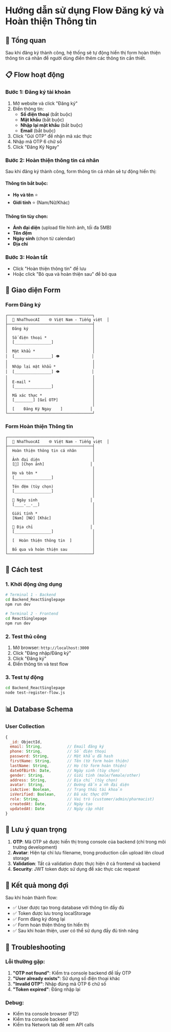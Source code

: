 # Hướng dẫn sử dụng Flow Đăng ký và Hoàn thiện Thông tin

## 🎯 Tổng quan

Sau khi đăng ký thành công, hệ thống sẽ tự động hiển thị form hoàn thiện thông tin cá nhân để người dùng điền thêm các thông tin cần thiết.

## 📋 Flow hoạt động

### Bước 1: Đăng ký tài khoản
1. Mở website và click "Đăng ký"
2. Điền thông tin:
   - **Số điện thoại** (bắt buộc)
   - **Mật khẩu** (bắt buộc)
   - **Nhập lại mật khẩu** (bắt buộc)
   - **Email** (bắt buộc)
3. Click "Gửi OTP" để nhận mã xác thực
4. Nhập mã OTP 6 chữ số
5. Click "Đăng Ký Ngay"

### Bước 2: Hoàn thiện thông tin cá nhân
Sau khi đăng ký thành công, form thông tin cá nhân sẽ tự động hiển thị:

#### Thông tin bắt buộc:
- **Họ và tên** ⭐
- **Giới tính** ⭐ (Nam/Nữ/Khác)

#### Thông tin tùy chọn:
- **Ảnh đại diện** (upload file hình ảnh, tối đa 5MB)
- **Tên đệm**
- **Ngày sinh** (chọn từ calendar)
- **Địa chỉ**

### Bước 3: Hoàn tất
- Click "Hoàn thiện thông tin" để lưu
- Hoặc click "Bỏ qua và hoàn thiện sau" để bỏ qua

## 🎨 Giao diện Form

### Form Đăng ký
```
┌─────────────────────────────────────┐
│  🏥 NhaThuocAI    🌐 Việt Nam - Tiếng việt  │
├─────────────────────────────────────┤
│  Đăng ký                            │
│                                     │
│  Số điện thoại *                    │
│  [________________]                 │
│                                     │
│  Mật khẩu *                         │
│  [________________] 👁️              │
│                                     │
│  Nhập lại mật khẩu *                │
│  [________________] 👁️              │
│                                     │
│  E-mail *                           │
│  [________________]                 │
│                                     │
│  Mã xác thực *                      │
│  [________] [Gửi OTP]               │
│                                     │
│  [    Đăng Ký Ngay    ]            │
└─────────────────────────────────────┘
```

### Form Hoàn thiện Thông tin
```
┌─────────────────────────────────────┐
│  🏥 NhaThuocAI    🌐 Việt Nam - Tiếng việt  │
├─────────────────────────────────────┤
│  Hoàn thiện thông tin cá nhân       │
│                                     │
│  Ảnh đại diện                       │
│  [👤] [Chọn ảnh]                    │
│                                     │
│  Họ và tên *                        │
│  [________________]                 │
│                                     │
│  Tên đệm (tùy chọn)                 │
│  [________________]                 │
│                                     │
│  📅 Ngày sinh                       │
│  [____-__-__]                       │
│                                     │
│  Giới tính *                        │
│  [Nam] [Nữ] [Khác]                  │
│                                     │
│  📍 Địa chỉ                         │
│  [________________]                 │
│                                     │
│  [  Hoàn thiện thông tin  ]         │
│                                     │
│  Bỏ qua và hoàn thiện sau           │
└─────────────────────────────────────┘
```

## 🔧 Cách test

### 1. Khởi động ứng dụng
```bash
# Terminal 1 - Backend
cd Backend_ReactSinglepage
npm run dev

# Terminal 2 - Frontend  
cd ReactSinglepage
npm run dev
```

### 2. Test thủ công
1. Mở browser: `http://localhost:3000`
2. Click "Đăng nhập/Đăng ký"
3. Click "Đăng ký"
4. Điền thông tin và test flow

### 3. Test tự động
```bash
cd Backend_ReactSinglepage
node test-register-flow.js
```

## 📊 Database Schema

### User Collection
```javascript
{
  _id: ObjectId,
  email: String,           // Email đăng ký
  phone: String,           // Số điện thoại
  password: String,        // Mật khẩu đã hash
  firstName: String,       // Tên (từ form hoàn thiện)
  lastName: String,        // Họ (từ form hoàn thiện)
  dateOfBirth: Date,       // Ngày sinh (tùy chọn)
  gender: String,          // Giới tính (male/female/other)
  address: String,         // Địa chỉ (tùy chọn)
  avatar: String,          // Đường dẫn ảnh đại diện
  isActive: Boolean,       // Trạng thái tài khoản
  isVerified: Boolean,     // Đã xác thực OTP
  role: String,            // Vai trò (customer/admin/pharmacist)
  createdAt: Date,         // Ngày tạo
  updatedAt: Date          // Ngày cập nhật
}
```

## 🚨 Lưu ý quan trọng

1. **OTP**: Mã OTP sẽ được hiển thị trong console của backend (chỉ trong môi trường development)
2. **Avatar**: Hiện tại chỉ lưu filename, trong production cần upload lên cloud storage
3. **Validation**: Tất cả validation được thực hiện ở cả frontend và backend
4. **Security**: JWT token được sử dụng để xác thực các request

## 🎯 Kết quả mong đợi

Sau khi hoàn thành flow:
- ✅ User được tạo trong database với thông tin đầy đủ
- ✅ Token được lưu trong localStorage
- ✅ Form đăng ký đóng lại
- ✅ Form hoàn thiện thông tin hiển thị
- ✅ Sau khi hoàn thiện, user có thể sử dụng đầy đủ tính năng

## 🐛 Troubleshooting

### Lỗi thường gặp:
1. **"OTP not found"**: Kiểm tra console backend để lấy OTP
2. **"User already exists"**: Sử dụng số điện thoại khác
3. **"Invalid OTP"**: Nhập đúng mã OTP 6 chữ số
4. **"Token expired"**: Đăng nhập lại

### Debug:
- Kiểm tra console browser (F12)
- Kiểm tra console backend
- Kiểm tra Network tab để xem API calls
